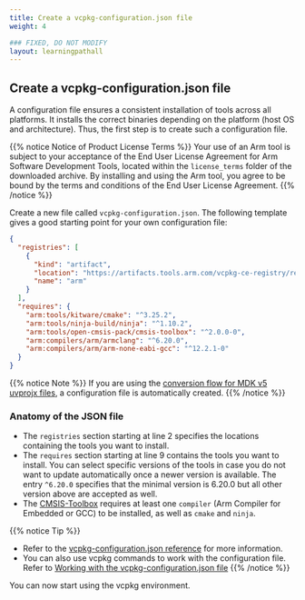 ```yaml
---
title: Create a vcpkg-configuration.json file
weight: 4

### FIXED, DO NOT MODIFY
layout: learningpathall
---
```


## Create a vcpkg-configuration.json file

A configuration file ensures a consistent installation of tools across all platforms. It installs the correct binaries depending on the platform (host OS and architecture). Thus, the first step is to create such a configuration file.

{{% notice Notice of Product License Terms %}}
Your use of an Arm tool is subject to your acceptance of the End User License Agreement for Arm Software Development Tools, located within the `license_terms` folder of the downloaded archive. By installing and using the Arm tool, you agree to be bound by the terms and conditions of the End User License Agreement.
{{% /notice %}}

Create a new file called `vcpkg-configuration.json`. The following template gives a good starting point for your own configuration file:

```json {line_numbers="true"}
{
  "registries": [
    {
      "kind": "artifact",
      "location": "https://artifacts.tools.arm.com/vcpkg-ce-registry/registry.zip",
      "name": "arm"
    }
  ],
  "requires": {
    "arm:tools/kitware/cmake": "^3.25.2",
    "arm:tools/ninja-build/ninja": "^1.10.2",
    "arm:tools/open-cmsis-pack/cmsis-toolbox": "^2.0.0-0",
    "arm:compilers/arm/armclang": "^6.20.0",
    "arm:compilers/arm/arm-none-eabi-gcc": "^12.2.1-0"
  }
}
```

{{% notice Note %}}
If you are using the [conversion flow for MDK v5 uvprojx files](/learning-paths/microcontrollers/uvprojx-conversion/), a configuration file is automatically created.
{{% /notice %}}

### Anatomy of the JSON file

- The `registries` section starting at line 2 specifies the locations containing the tools you want to install.
- The `requires` section starting at line 9 contains the tools you want to install. You can select specific versions of the tools in case you do not want to update automatically once a newer version is available. The entry `^6.20.0` specifies that the minimal version is 6.20.0 but all other version above are accepted as well.
- The [CMSIS-Toolbox](https://github.com/Open-CMSIS-Pack/cmsis-toolbox) requires at least one `compiler` (Arm Compiler for Embedded or GCC) to be installed, as well as `cmake` and `ninja`.

{{% notice Tip %}}
- Refer to the [vcpkg-configuration.json reference](https://learn.microsoft.com/en-gb/vcpkg/reference/vcpkg-configuration-json) for more information.
- You can also use vcpkg commands to work with the configuration file. Refer to [Working with the vcpkg-configuration.json file](/learning-paths/microcontrollers/vcpkg-tool-installation/usage#working-with-the-vcpkg-configurationjson-file)
{{% /notice %}}

You can now start using the vcpkg environment.
